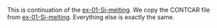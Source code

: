 This is continuation of the [ex-01-Si-melting](../ex-01-Si-melting/). We copy the CONTCAR file from [ex-01-Si-melting](../ex-01-Si-melting/). Everything else is exactly the same.